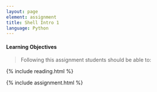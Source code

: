 ```yaml
---
layout: page
element: assignment
title: Shell Intro 1
language: Python
---
```


#### Learning Objectives

> Following this assignment students should be able to:

{% include reading.html %}

{% include assignment.html %}